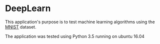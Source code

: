 # DeepLearn

This application's purpose is to test machine learning algorithms using the [MNIST](http://yann.lecun.com/exdb/mnist/) dataset.

The application was tested using Python 3.5 running on ubuntu 16.04

